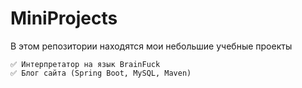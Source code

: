 # MiniProjects

В этом репозитории находятся мои небольшие учебные проекты

    ✅ Интерпретатор на язык BrainFuck
    ✅ Блог сайта (Spring Boot, MySQL, Maven)
